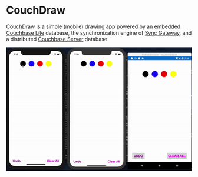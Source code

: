# CouchDraw
CouchDraw is a simple (mobile) drawing app powered by an embedded [Couchbase Lite](https://www.couchbase.com/products/lite) database, the synchronization engine of [Sync Gateway](https://www.couchbase.com/products/sync-gateway), and a distributed [Couchbase Server](https://www.couchbase.com/products/server) database.

<img src="media/couchdraw_overview.gif" />
